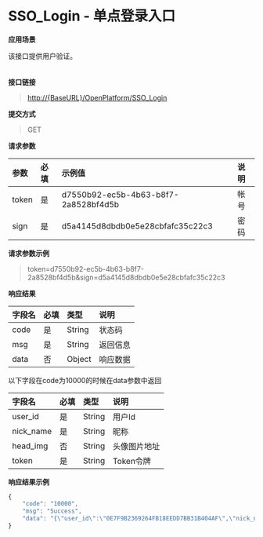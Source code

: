 # SSO\_Login - 单点登录入口

**应用场景**

该接口提供用户验证。

###### 

**接口链接**

> [http://{BaseURL}/OpenPlatform/SSO\_Login](http://{BaseURL}/OpenPlatform/Login)

**提交方式**

> GET

**请求参数**

| 参数 | 必填 | 示例值 | 说明 |
| :--- | :--- | :--- | :--- |
| token | 是 | d7550b92-ec5b-4b63-b8f7-2a8528bf4d5b | 帐号 |
| sign | 是 | d5a4145d8dbdb0e5e28cbfafc35c22c3 | 密码 |

**请求参数示例**

> token=d7550b92-ec5b-4b63-b8f7-2a8528bf4d5b&sign=d5a4145d8dbdb0e5e28cbfafc35c22c3

**响应结果**

| 字段名 | 必填 | 类型 | 说明 |
| :--- | :--- | :--- | :--- |
| code | 是 | String | 状态码 |
| msg | 是 | String | 返回信息 |
| data | 否 | Object | 响应数据 |

以下字段在code为10000的时候在data参数中返回

| 字段名 | 必填 | 类型 | 说明 |
| :--- | :--- | :--- | :--- |
| user\_id | 是 | String | 用户Id |
| nick\_name | 是 | String | 昵称 |
| head\_img | 否 | String | 头像图片地址 |
| token | 是 | String | Token令牌 |

**响应结果示例**

```js
{
    "code": "10000",
    "msg": "Success",
    "data": "{\"user_id\":\"0E7F9B2369264FB18EEDD7BB31B404AF\",\"nick_name\":\"aaa\",\"token\":\"VmNaqQb2D9ZzCZ+2FrvW+A==\"}"
}
```



